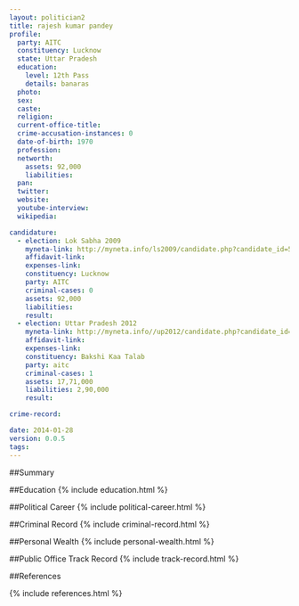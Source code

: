 ```yaml
---
layout: politician2
title: rajesh kumar pandey
profile: 
  party: AITC
  constituency: Lucknow
  state: Uttar Pradesh
  education: 
    level: 12th Pass
    details: banaras
  photo: 
  sex: 
  caste: 
  religion: 
  current-office-title: 
  crime-accusation-instances: 0
  date-of-birth: 1970
  profession: 
  networth: 
    assets: 92,000
    liabilities: 
  pan: 
  twitter: 
  website: 
  youtube-interview: 
  wikipedia: 

candidature: 
  - election: Lok Sabha 2009
    myneta-link: http://myneta.info/ls2009/candidate.php?candidate_id=5585
    affidavit-link: 
    expenses-link: 
    constituency: Lucknow 
    party: AITC
    criminal-cases: 0
    assets: 92,000
    liabilities: 
    result:  
  - election: Uttar Pradesh 2012
    myneta-link: http://myneta.info//up2012/candidate.php?candidate_id=4655
    affidavit-link: 
    expenses-link: 
    constituency: Bakshi Kaa Talab 
    party: aitc
    criminal-cases: 1
    assets: 17,71,000
    liabilities: 2,90,000
    result:  

crime-record: 

date: 2014-01-28
version: 0.0.5
tags: 
---
```

##Summary


##Education
{% include education.html %}


##Political Career
{% include political-career.html %}


##Criminal Record
{% include criminal-record.html %}


##Personal Wealth
{% include personal-wealth.html %}


##Public Office Track Record
{% include track-record.html %}


##References


{% include references.html %}